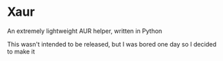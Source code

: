 # Xaur
An extremely lightweight AUR helper, written in Python

This wasn't intended to be released, but I was bored one day so I decided to make it

